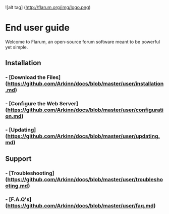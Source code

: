 ![alt tag] (http://flarum.org/img/logo.png)

# End user guide

Welcome to Flarum, an open-source forum software meant to be powerful yet simple.

## Installation
### - [Download the Files] (https://github.com/Arkinn/docs/blob/master/user/installation.md)
### - [Configure the Web Server] (https://github.com/Arkinn/docs/blob/master/user/configuration.md)
### - [Updating] (https://github.com/Arkinn/docs/blob/master/user/updating.md)

## Support
### - [Troubleshooting] (https://github.com/Arkinn/docs/blob/master/user/troubleshooting.md)
### - [F.A.Q's] (https://github.com/Arkinn/docs/blob/master/user/faq.md)
